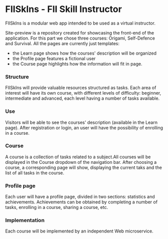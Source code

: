 # FIISkIns - FII Skill Instructor

FIISkIns is a modular web app intended to be used as a virtual instructor. 

Site-preview is a repository created for showcasing the front-end of the application.
For this part we chose three courses: Origami, Self-Defence and Survival. 
All the pages are currently just templates:
- the Learn page shows how the courses' description will be organized
- the Profile page features a fictional user 
- the Course page highlights how the information will fit in page.


### Structure
FIISkIns will provide valuable resources structured as tasks. Each area of interest will have its own course, with different levels of difficulty: beginner, intermediate and advanced, each level having a number of tasks available. 

### Use
Visitors will be able to see the courses' description (available in the Learn page). After registration or login, an user will have the possibility of enrolling in a course. 

### Course
A course is a collection of tasks related to a subject.All courses will be displayed in the Course dropdown of the navigation bar.
After choosing a course, a corresponding page will show, displaying the current taks and the list of all tasks in the course.

### Profile page
Each user will have a profile page, divided in two sections: statistics and achievements.
Achievements can be obtained by completing a number of tasks, enrolling in a course, sharing a course, etc.

### Implementation
Each course will be implemented by an independent Web microservice. 

